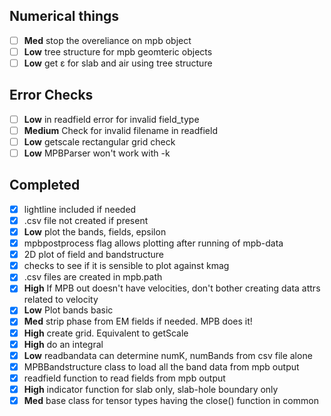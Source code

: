 ## Numerical things
- [ ] **Med** stop the overeliance on mpb object
- [ ] **Low** tree structure for mpb geomteric objects
- [ ] **Low** get ε for slab and air using tree structure

## Error Checks
- [ ] **Low** in readfield error for invalid field_type
- [ ] **Medium** Check for invalid filename in readfield
- [ ] **Low** getscale rectangular grid check
- [ ] **Low** MPBParser won't work with -k

## Completed
- [x] lightline included if needed
- [x] .csv file not created if present
- [x] **Low** plot the bands, fields, epsilon
- [x] mpbpostprocess flag allows plotting after running of mpb-data
- [x] 2D plot of field and bandstructure
- [x] checks to see if it is sensible to plot against kmag
- [x] .csv files are created in mpb.path
- [x] **High** If MPB out doesn't have velocities, don't bother creating data attrs related to velocity
- [x] **Low** Plot bands basic
- [x] **Med** strip phase from EM fields if needed. MPB does it!
- [x] **High** create grid. Equivalent to getScale
- [x] **High** do an integral
- [x] **Low** readbandata can determine numK, numBands from csv file alone
- [x] MPBBandstructure class to load all the band data from mpb output
- [x] readfield function to read fields from mpb output
- [x] **High** indicator function for slab only, slab-hole boundary only
- [x] **Med** base class for tensor types having the close() function in common
